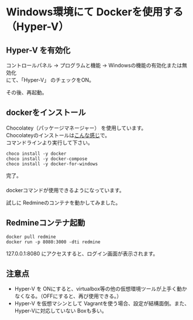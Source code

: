 # Windows環境にて Dockerを使用する（Hyper-V）

## Hyper-V を有効化
コントロールパネル → プログラムと機能 → Windowsの機能の有効化または無効化  
にて、「Hyper-V」 のチェックをON。

その後、再起動。


## dockerをインストール
Chocolatey（パッケージマネージャー） を使用しています。  
Chocolateyのインストールは[こんな感じ](https://kakistamp.hatenadiary.jp/entry/2017/03/21/230940)で。  
コマンドラインより実行して下さい。
```
choco install -y docker
choco install -y docker-compose
choco install -y docker-for-windows
```

完了。  
　  
dockerコマンドが使用できるようになっています。

試しに Redmineのコンテナを動かしてみました。

## Redmineコンテナ起動
```
docker pull redmine
docker run -p 8080:3000 -dti redmine
```
127.0.0.1:8080 にアクセスすると、ログイン画面が表示されます。


## 注意点
 * Hyper-V を ONにすると、virtualbox等の他の仮想環境ツールが上手く動かなくなる。（OFFにすると、再び使用できる。）
 * Hyper-V を仮想マシンとして Vagrantを使う場合、設定が結構面倒。また、Hyper-Vに対応していない Boxも多い。

